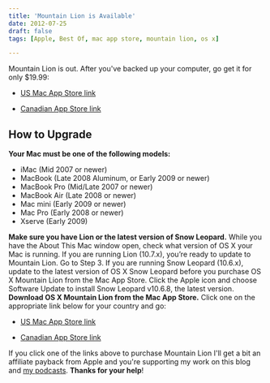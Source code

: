 ```yaml
---
title: 'Mountain Lion is Available'
date: 2012-07-25
draft: false
tags: [Apple, Best Of, mac app store, mountain lion, os x]

---
```


Mountain Lion is out. After you've backed up your computer, go get it for only $19.99:

*   [US Mac App Store link](http://click.linksynergy.com/fs-bin/stat?id=6PFrOqNV4B8&offerid=146261&type=3&subid=0&tmpid=1826&RD_PARM1=http%253A%252F%252Fitunes.apple.com%252Fus%252Fapp%252Fos-x-mountain-lion%252Fid537386512%253Fmt%253D12%2526uo%253D4%2526partnerId%253D30)
    
*   [Canadian App Store link](http://click.linksynergy.com/fs-bin/stat?id=6PFrOqNV4B8&offerid=162397&type=3&subid=0&tmpid=3664&RD_PARM1=http%253A%252F%252Fitunes.apple.com%252Fca%252Fapp%252Fos-x-mountain-lion%252Fid537386512%253Fmt%253D12%2526uo%253D4%2526partnerId%253D30)
    

How to Upgrade
--------------

**Your Mac must be one of the following models:**

*   iMac (Mid 2007 or newer)
*   MacBook (Late 2008 Aluminum, or Early 2009 or newer)
*   MacBook Pro (Mid/Late 2007 or newer)
*   MacBook Air (Late 2008 or newer)
*   Mac mini (Early 2009 or newer)
*   Mac Pro (Early 2008 or newer)
*   Xserve (Early 2009)

**Make sure you have Lion or the latest version of Snow Leopard.** While you have the About This Mac window open, check what version of OS X your Mac is running. If you are running Lion (10.7.x), you’re ready to update to Mountain Lion. Go to Step 3. If you are running Snow Leopard (10.6.x), update to the latest version of OS X Snow Leopard before you purchase OS X Mountain Lion from the Mac App Store. Click the Apple icon and choose Software Update to install Snow Leopard v10.6.8, the latest version. **Download OS X Mountain Lion from the Mac App Store.** Click one on the appropriate link below for your country and go:

*   [US Mac App Store link](http://click.linksynergy.com/fs-bin/stat?id=6PFrOqNV4B8&offerid=146261&type=3&subid=0&tmpid=1826&RD_PARM1=http%253A%252F%252Fitunes.apple.com%252Fus%252Fapp%252Fos-x-mountain-lion%252Fid537386512%253Fmt%253D12%2526uo%253D4%2526partnerId%253D30)
    
*   [Canadian App Store link](http://click.linksynergy.com/fs-bin/stat?id=6PFrOqNV4B8&offerid=162397&type=3&subid=0&tmpid=3664&RD_PARM1=http%253A%252F%252Fitunes.apple.com%252Fca%252Fapp%252Fos-x-mountain-lion%252Fid537386512%253Fmt%253D12%2526uo%253D4%2526partnerId%253D30)
    

If you click one of the links above to purchase Mountain Lion I'll get a bit an affiliate payback from Apple and you're supporting my work on this blog and [my podcasts](http://ssktn.com). **Thanks for your help**!